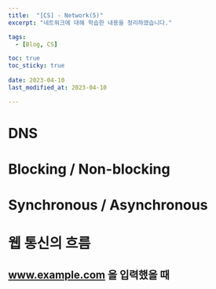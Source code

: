 ```yaml
---
title:  "[CS] - Network(5)"
excerpt: "네트워크에 대해 학습한 내용을 정리하였습니다."

tags:
  - [Blog, CS]

toc: true
toc_sticky: true
 
date: 2023-04-10
last_modified_at: 2023-04-10

---
```


# DNS

# Blocking / Non-blocking

# Synchronous / Asynchronous

# 웹 통신의 흐름 
## www.example.com 을 입력했을 때